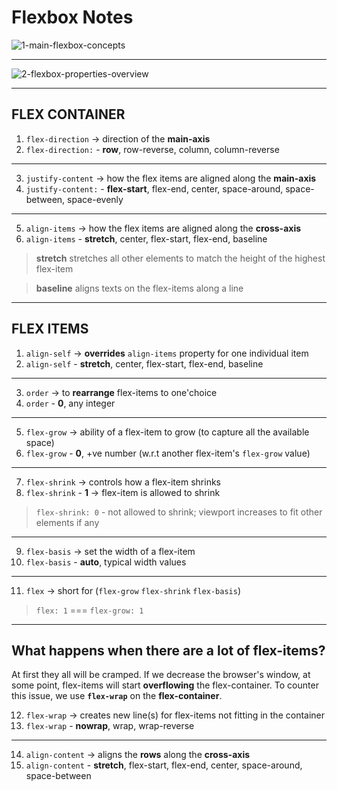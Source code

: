 # Flexbox Notes

![1-main-flexbox-concepts](https://i.imgur.com/rZNhq9U.png)

---

![2-flexbox-properties-overview](https://i.imgur.com/LYNwuNJ.png)

---

## FLEX CONTAINER


1. `flex-direction` -> direction of the **main-axis**
2. `flex-direction:` - **row**, row-reverse, column, column-reverse

---

3. `justify-content` -> how the flex items are aligned along the **main-axis**
4. `justify-content:` - **flex-start**, flex-end, center, space-around, space-between, space-evenly

---

5. `align-items` -> how the flex items are aligned along the **cross-axis**
6. `align-items` - **stretch**, center, flex-start, flex-end, baseline

> **stretch** stretches all other elements to match the height of the highest flex-item

> **baseline** aligns texts on the flex-items along a line

---

## FLEX ITEMS

1. `align-self` -> **overrides** `align-items` property for one individual item
2. `align-self` - **stretch**, center, flex-start, flex-end, baseline

---

3. `order` -> to **rearrange** flex-items to one'choice
4. `order` - **0**, any integer

---
5. `flex-grow` -> ability of a flex-item to grow (to capture all the available space)
6. `flex-grow` - **0**, +ve number (w.r.t another flex-item's `flex-grow` value)

---
7. `flex-shrink` -> controls how a flex-item shrinks
8. `flex-shrink` - **1** -> flex-item is allowed to shrink 

> `flex-shrink: 0` - not allowed to shrink; viewport increases to fit other elements if any

---

9. `flex-basis` -> set the width of a flex-item
10. `flex-basis` - **auto**, typical width values

---

11. `flex` -> short for (`flex-grow` `flex-shrink` `flex-basis`)

> `flex: 1` === `flex-grow: 1`

---

## What happens when there are a lot of flex-items?

At first they all will be cramped. If we decrease the browser's window, at some point, flex-items will start **overflowing** the flex-container. To counter this issue, we use **`flex-wrap`** on the **flex-container**.

12. `flex-wrap` -> creates new line(s) for flex-items not fitting in the container
13. `flex-wrap` - **nowrap**, wrap, wrap-reverse

---

14. `align-content` -> aligns the **rows** along the **cross-axis**
15. `align-content` - **stretch**, flex-start, flex-end, center, space-around, space-between
